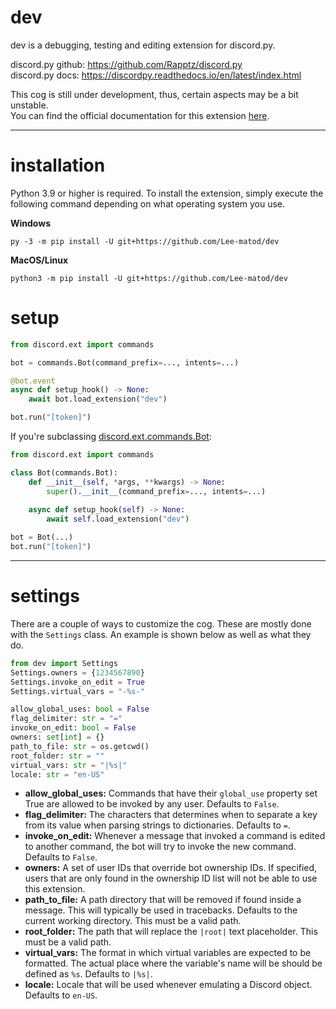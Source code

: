 # dev

dev is a debugging, testing and editing extension for discord.py.

discord.py github: https://github.com/Rapptz/discord.py  
discord.py docs: https://discordpy.readthedocs.io/en/latest/index.html

This cog is still under development, thus, certain aspects may be a bit unstable.  
You can find the official documentation for this extension [here](https://github.com/Lee-matod/dev/wiki).
****

# installation

Python 3.9 or higher is required. To install the extension, simply execute the following command depending on what
operating system you use.

**Windows**

```shell
py -3 -m pip install -U git+https://github.com/Lee-matod/dev
```

**MacOS/Linux**

```shell
python3 -m pip install -U git+https://github.com/Lee-matod/dev
```

# setup

```python
from discord.ext import commands

bot = commands.Bot(command_prefix=..., intents=...)

@bot.event
async def setup_hook() -> None:
    await bot.load_extension("dev")

bot.run("[token]")
```

If you're subclassing
[discord.ext.commands.Bot](https://discordpy.readthedocs.io/en/stable/ext/commands/api.html#discord.ext.commands.Bot):

```python
from discord.ext import commands

class Bot(commands.Bot):
    def __init__(self, *args, **kwargs) -> None:
        super().__init__(command_prefix=..., intents=...)
    
    async def setup_hook(self) -> None:
        await self.load_extension("dev")

bot = Bot(...)
bot.run("[token]")
```

****

# settings

There are a couple of ways to customize the cog. These are mostly done with the `Settings` class. An example is shown
below as well as what they do.

```python
from dev import Settings
Settings.owners = {1234567890}
Settings.invoke_on_edit = True
Settings.virtual_vars = "-%s-"
```

```python
allow_global_uses: bool = False
flag_delimiter: str = "="
invoke_on_edit: bool = False
owners: set[int] = {}
path_to_file: str = os.getcwd()
root_folder: str = ""
virtual_vars: str = "|%s|"
locale: str = "en-US"
```

* **allow_global_uses:** Commands that have their `global_use` property set True are allowed to be invoked by any user.
  Defaults to `False`.
* **flag_delimiter:** The characters that determines when to separate a key from its value when parsing strings to
  dictionaries. Defaults to `=`.
* **invoke_on_edit:** Whenever a message that invoked a command is edited to another command, the bot will try to invoke
  the new command. Defaults to `False`.
* **owners:** A set of user IDs that override bot ownership IDs. If specified, users that are only found in the
  ownership ID list will not be able to use this extension.
* **path_to_file:** A path directory that will be removed if found inside a message. This will typically be used in
  tracebacks. Defaults to the current working directory. This must be a valid path.
* **root_folder:** The path that will replace the `|root|` text placeholder. This must be a valid path.
* **virtual_vars:** The format in which virtual variables are expected to be formatted. The actual place where the
  variable's name will be should be defined as `%s`. Defaults to `|%s|`.
* **locale:** Locale that will be used whenever emulating a Discord object. Defaults to `en-US`.

